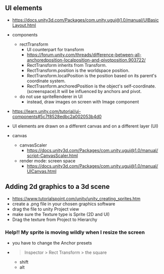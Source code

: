 ## UI elements

- https://docs.unity3d.com/Packages/com.unity.ugui@1.0/manual/UIBasicLayout.html
- components
  - rectTransform
    - UI counterpart for transform
    - https://forum.unity.com/threads/difference-between-all-anchoredposition-localposition-and-pivotposition.903722/
    - RectTransform inherits from Transform.
	- RectTransform.position is the worldspace position.
	- RectTransform.localPosition is the position based on its parent's coordinate system.
	- RectTrasnform.anchoredPosition is the object's self-coordinate.(screenspace).It will be influenced by anchors and pivot.
  - do not use spriteRenderer in UI
    - instead, draw images on screen with Image component
 
- https://learn.unity.com/tutorial/ui-components#5c7f8528edbc2a002053b4d0
- UI elements are drawn on a different canvas and on a different layer (UI)
- canvas
  - canvasScaler
    - https://docs.unity3d.com/Packages/com.unity.ugui@1.0/manual/script-CanvasScaler.html
  - render mode: screen space
    - https://docs.unity3d.com/Packages/com.unity.ugui@1.0/manual/UICanvas.html

## Adding 2d graphics to a 3d scene

- https://www.tutorialspoint.com/unity/unity_creating_sprites.htm
- create a .png file in your chosen graphics software
- drag the file to unity Project view
- make sure the Texture type is Sprite (2D and UI)
- Drag the texture from Project to Hierarchy

### Help!! My sprite is moving wildly when I resize the screen

- you have to change the Anchor presets
- > Inspector > Rect Transform > the square 
  - shift
  - alt